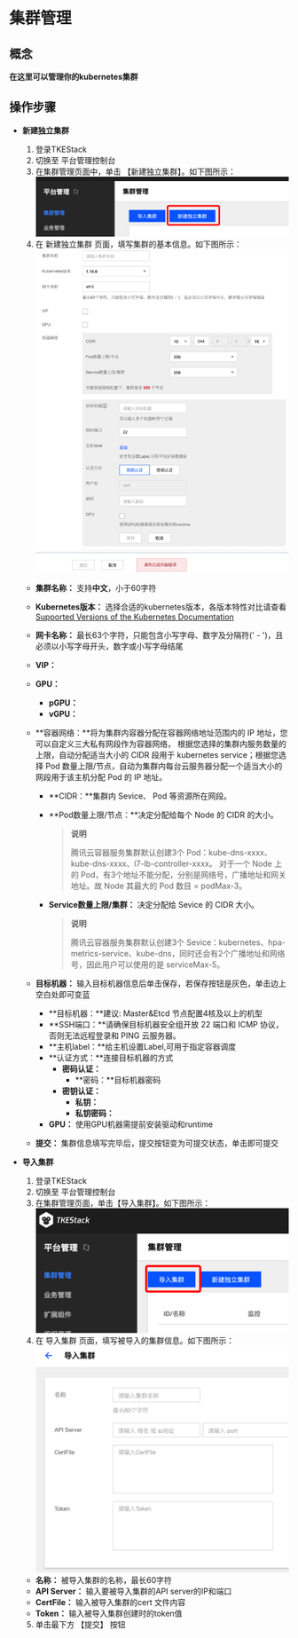 # 集群管理

## 概念
**在这里可以管理你的kubernetes集群**

## 操作步骤
+ **新建独立集群**
    1. 登录TKEStack
    2. 切换至 平台管理控制台
    3. 在集群管理页面中，单击 【新建独立集群】。如下图所示：
   ![新建独立集群](images/新建独立集群0.png)
    4. 在 新建独立集群 页面，填写集群的基本信息。如下图所示：
   ![集群基本信息0.png](images/集群基本信息0.png)
   + **集群名称：** 支持**中文**，小于60字符
   + **Kubernetes版本：** 选择合适的kubernetes版本，各版本特性对比请查看 [Supported Versions of the Kubernetes Documentation](https://kubernetes.io/docs/home/supported-doc-versions/)
   
   + **网卡名称：** 最长63个字符，只能包含小写字母、数字及分隔符(' - ')，且必须以小写字母开头，数字或小写字母结尾
   
   + **VIP：** 
   
   +  **GPU：**
      +  **pGPU：**
      +  **vGPU：**
      
   +  **容器网络：**将为集群内容器分配在容器网络地址范围内的 IP 地址，您可以自定义三大私有网段作为容器网络， 根据您选择的集群内服务数量的上限，自动分配适当大小的 CIDR 段用于 kubernetes service；根据您选择 Pod 数量上限/节点，自动为集群内每台云服务器分配一个适当大小的网段用于该主机分配 Pod 的 IP 地址。
      
      + **CIDR：**集群内 Sevice、 Pod 等资源所在网段。
      
      + **Pod数量上限/节点：**决定分配给每个 Node 的 CIDR 的大小。
      
        > **说明**
        >
        > 腾讯云容器服务集群默认创建3个 Pod：kube-dns-xxxx、kube-dns-xxxx、l7-lb-controller-xxxx。
        > 对于一个 Node 上的 Pod，有3个地址不能分配，分别是网络号，广播地址和网关地址。故 Node 其最大的 Pod 数目 = podMax-3。
      
      + **Service数量上限/集群：** 决定分配给 Sevice 的 CIDR 大小。
      
        > **说明**
        >
        > 腾讯云容器服务集群默认创建3个 Sevice：kubernetes、hpa-metrics-service、kube-dns，同时还会有2个广播地址和网络号，因此用户可以使用的是 serviceMax-5。
      
   +  **目标机器：** 输入目标机器信息后单击保存，若保存按钮是灰色，单击边上空白处即可变蓝
      +  **目标机器：**建议: Master&Etcd 节点配置4核及以上的机型
      +  **SSH端口：**请确保目标机器安全组开放 22 端口和 ICMP 协议，否则无法远程登录和 PING 云服务器。
      +  **主机label：**给主机设置Label,可用于指定容器调度
      +  **认证方式：**连接目标机器的方式
         +  **密码认证：**
            +  **密码：**目标机器密码
         +  **密钥认证：**
            +  **私钥：**
            +  **私钥密码：**
      +  **GPU：** 使用GPU机器需提前安装驱动和runtime
      
   +  **提交：** 集群信息填写完毕后，提交按钮变为可提交状态，单击即可提交
   
+ **导入集群**
    1. 登录TKEStack
    2. 切换至 平台管理控制台
    3. 在集群管理页面，单击【导入集群】。如下图所示：
    ![导入集群](images/导入集群0.png)
    4. 在 导入集群 页面，填写被导入的集群信息。如下图所示：
    ![导入集群信息](images/导入集群2.png)
    + **名称：** 被导入集群的名称，最长60字符
    + **API Server：** 输入要被导入集群的API server的IP和端口
    + **CertFile：** 输入被导入集群的cert 文件内容
    + **Token：** 输入被导入集群创建时的token值
    5. 单击最下方 【提交】 按钮 
